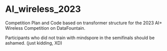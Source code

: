 # AI_wireless_2023

Competition Plan and Code based on transformer structure for the 2023 AI+ Wireless Competition on DataFountain.





Participants who did not train with mindspore in the semifinals should be ashamed. (just kidding, XD)
